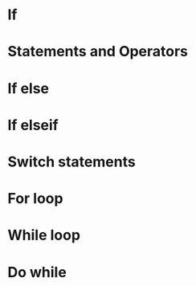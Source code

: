 # If #

<script src="//repl.it/embed/Lz5S/0.js"></script>


# Statements and Operators #

<script src="//repl.it/embed/Lz7N/1.js"></script>

# If else #

<script src="//repl.it/embed/Lz8m/2.js"></script>

# If elseif

<script src="//repl.it/embed/LzaD/0.js"></script>

# Switch statements #

<script src="//repl.it/embed/LzgK/0.js"></script>

# For loop #

<script src="//repl.it/embed/Mk4m/2.js"></script>

# While loop #

<script src="//repl.it/embed/Msn4/0.js"></script>

# Do while #

<script src="//repl.it/embed/MsoK/0.js"></script>
